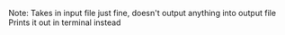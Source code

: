 Note: Takes in input file just fine, doesn't output anything into output file
      Prints it out in terminal instead 
